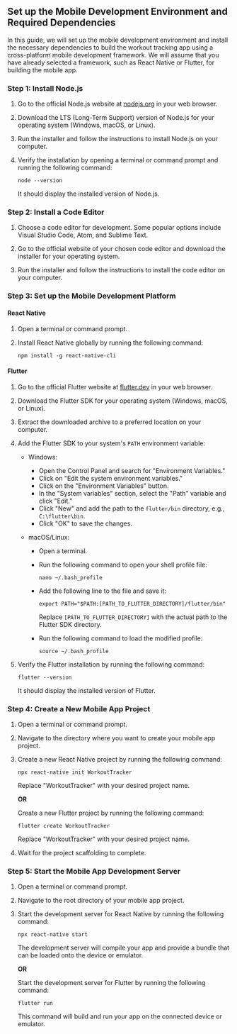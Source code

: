 ## Set up the Mobile Development Environment and Required Dependencies

In this guide, we will set up the mobile development environment and install the necessary dependencies to build the workout tracking app using a cross-platform mobile development framework. We will assume that you have already selected a framework, such as React Native or Flutter, for building the mobile app.

### Step 1: Install Node.js

1. Go to the official Node.js website at [nodejs.org](https://nodejs.org) in your web browser.

2. Download the LTS (Long-Term Support) version of Node.js for your operating system (Windows, macOS, or Linux).

3. Run the installer and follow the instructions to install Node.js on your computer.

4. Verify the installation by opening a terminal or command prompt and running the following command:

   ```shell
   node --version
   ```

   It should display the installed version of Node.js.

### Step 2: Install a Code Editor

1. Choose a code editor for development. Some popular options include Visual Studio Code, Atom, and Sublime Text.

2. Go to the official website of your chosen code editor and download the installer for your operating system.

3. Run the installer and follow the instructions to install the code editor on your computer.

### Step 3: Set up the Mobile Development Platform

#### React Native

1. Open a terminal or command prompt.

2. Install React Native globally by running the following command:

   ```shell
   npm install -g react-native-cli
   ```

#### Flutter

1. Go to the official Flutter website at [flutter.dev](https://flutter.dev) in your web browser.

2. Download the Flutter SDK for your operating system (Windows, macOS, or Linux).

3. Extract the downloaded archive to a preferred location on your computer.

4. Add the Flutter SDK to your system's `PATH` environment variable:

   - Windows:
     - Open the Control Panel and search for "Environment Variables."
     - Click on "Edit the system environment variables."
     - Click on the "Environment Variables" button.
     - In the "System variables" section, select the "Path" variable and click "Edit."
     - Click "New" and add the path to the `flutter/bin` directory, e.g., `C:\flutter\bin`.
     - Click "OK" to save the changes.

   - macOS/Linux:
     - Open a terminal.
     - Run the following command to open your shell profile file:

       ```shell
       nano ~/.bash_profile
       ```

     - Add the following line to the file and save it:

       ```shell
       export PATH="$PATH:[PATH_TO_FLUTTER_DIRECTORY]/flutter/bin"
       ```

       Replace `[PATH_TO_FLUTTER_DIRECTORY]` with the actual path to the Flutter SDK directory.

     - Run the following command to load the modified profile:

       ```shell
       source ~/.bash_profile
       ```

5. Verify the Flutter installation by running the following command:

   ```shell
   flutter --version
   ```

   It should display the installed version of Flutter.

### Step 4: Create a New Mobile App Project

1. Open a terminal or command prompt.

2. Navigate to the directory where you want to create your mobile app project.

3. Create a new React Native project by running the following command:

   ```shell
   npx react-native init WorkoutTracker
   ```

   Replace "WorkoutTracker" with your desired project name.

   **OR**

   Create a new Flutter project by running the following command:

   ```shell
   flutter create WorkoutTracker
   ```

   Replace "WorkoutTracker" with your desired project name.

4. Wait for the project scaffolding to complete.

### Step 5: Start the Mobile App Development Server

1. Open a terminal or command prompt.

2. Navigate to the root directory of your mobile app project.

3. Start the development server for React Native by running the following command:

   ```shell
   npx react-native start
   ```

   The development server will compile your app and provide a bundle that can be loaded onto the device or emulator.

   **OR**

   Start the development server for Flutter by running the following command:

   ```shell
   flutter run
   ```

   This command will build and run your app on the connected device or emulator.
